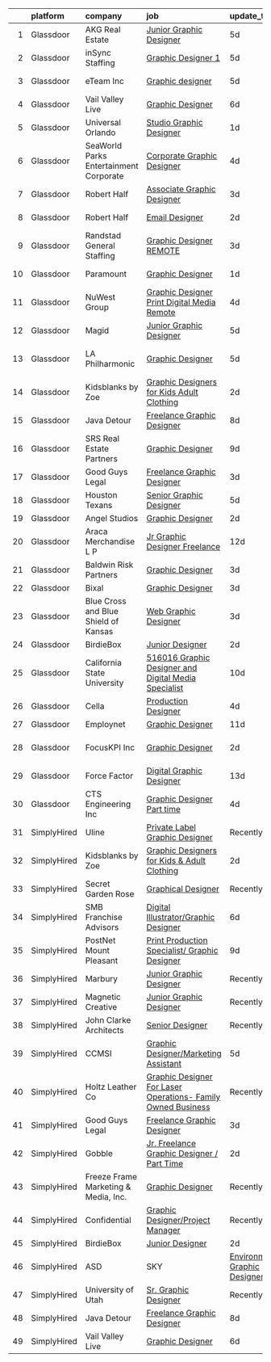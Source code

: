 

|    | platform    | company                                  | job                                                                                                                                                                                                                                                                                                                                                                                                                                                                                                                                                                                                                                                                                                                                                                                                                                                                                                                                                                                                                                                                                                                                                                                                                                                                                                                                                                                                                                                                       | update_time   | location             |
|---:|:------------|:-----------------------------------------|:--------------------------------------------------------------------------------------------------------------------------------------------------------------------------------------------------------------------------------------------------------------------------------------------------------------------------------------------------------------------------------------------------------------------------------------------------------------------------------------------------------------------------------------------------------------------------------------------------------------------------------------------------------------------------------------------------------------------------------------------------------------------------------------------------------------------------------------------------------------------------------------------------------------------------------------------------------------------------------------------------------------------------------------------------------------------------------------------------------------------------------------------------------------------------------------------------------------------------------------------------------------------------------------------------------------------------------------------------------------------------------------------------------------------------------------------------------------------------|:--------------|:---------------------|
|  1 | Glassdoor   | AKG Real Estate                          | [Junior Graphic Designer](https://www.glassdoor.com/partner/jobListing.htm?pos=107&ao=1110586&s=58&guid=00000181ec0c66b7be84ecb49351b547&src=GD_JOB_AD&t=SR&vt=w&ea=1&cs=1_714d3697&cb=1657522645059&jobListingId=1007985345638&cpc=8795CF9063CD573D&jrtk=3-0-1g7m0opn1ihl0801-1g7m0opnfkf0i800-0bd8220d04aa45e5--6NYlbfkN0Cp_WSJKd_Pz82imZmURPbhd3kYBsiZi4lpMLOH6vOlLCN-9PvZBA8RYGLaHFNNIHT1RTGKDHn84jeI_7favQgkIz3Obtc5Udoc2MKBcSCDP_RBgh2VwZFyfkiYo-s07fovGp_QnKxkV49C9kdlswmNKP7ebDa3SVAk778WucytpAzTkmXbzE4zVAvXhgHW2jMbfTgf1a5ry8_p-6umi8bajh6Ua1ZlbRNjghuy8Fp6x5NBX_Vc-RRoqV_qgj8mvjmwnd3G0WIGlDu7_BzrBXpvMvT_OeR2gbS9JX8OGoKluqncc92a0pYdxo81JQQ0Cl_vZlq44n2AG8Akb3JzOfJEP041Egeq3QXGeThpOlK9igUrAvgxhePC3WwbWIWSYSftffjHaM5ojJOrs60uJA34KvIpw7ujNRcu62dcZEf0gF7M06Z0y5_e0Tdi1Hwi7q5UHAhjfTpTvgCfeNfFMvVBiZH_RDFvDh8TgeID4cgnKWj7GitcTBo-dlED739Q7VA%3D)                                                                                                                                                                                                                                                                                                                                                                                                                                                                                                                                                                                                          | 5d            | Beverly Hills, CA    |
|  2 | Glassdoor   | inSync Staffing                          | [Graphic Designer 1](https://www.glassdoor.com/partner/jobListing.htm?pos=113&ao=1110586&s=58&guid=00000181ec0c66b7be84ecb49351b547&src=GD_JOB_AD&t=SR&vt=w&ea=1&cs=1_6a93fbe8&cb=1657522645060&jobListingId=1007985324535&cpc=F4EED0218A761C36&jrtk=3-0-1g7m0opn1ihl0801-1g7m0opnfkf0i800-6287dba7d498816b--6NYlbfkN0DkPptDrJXidHbiX_cAZqY1TBO6BcohTQUDFYyXRozAXCnWqtX7QyrzcYv9EndguHXmhKTEKG_3wf3-cC4ZpSi_wUUxYdcHO_nEnk0jfPreKEOHCQZx0k0wo8gna0ZIJxG8hI3sM6Fo8SmUwLTXfuk04YarWkYECFPGMNhjSILq_5grRNrTD2dq3tV7KM_iq80jJ6wsdqwnFV5fNIlXlx-55ICz3-w5WG3t-ZCoH_M1cUt66VvTaF0mb9oUsCI8ZU4yArVtpugeVDt3NLI2o3ZWIMvhFdR6T4s4jE7gE_a4hQlhEC7BRI2zoq3TgIziRYNHUakhlXuiiJbG23y3aUHXlDgOdLOETfCOaNDgxqhfr-g2WcR1FtSPaUkoMdRGM9jtbnFqSnzwJb9XPN61Y2sej62lapOanVrExkkEgFPWPd-wZRTt3UQ8V4lUiuCDXIojis8hxGY2ayzircUCln2X05UBEPVKBnjlMezwYjXNOCowAWSEdb4ADLuUK0wkw_lJQDRD7Xbj4w%3D%3D)                                                                                                                                                                                                                                                                                                                                                                                                                                                                                                                                                                                                 | 5d            | Somerville, NJ       |
|  3 | Glassdoor   | eTeam Inc                                | [Graphic designer](https://www.glassdoor.com/partner/jobListing.htm?pos=117&ao=1110586&s=58&guid=00000181ec0c66b7be84ecb49351b547&src=GD_JOB_AD&t=SR&vt=w&ea=1&cs=1_4396d781&cb=1657522645061&jobListingId=1007986351950&cpc=9908D8D4413DBB8A&jrtk=3-0-1g7m0opn1ihl0801-1g7m0opnfkf0i800-f825e0b7b61fe252--6NYlbfkN0Dtmpfj98iB4C0jJJOWen3Era3IQfJzNZ4PFwBIKpo80E20bU78zJ3qEgsYTK5DSPzLLkBVNyadh0rdH9EF4yLyau84lI-dsFyU0Rlj9TyWPzzbxg0XzhRA7rZ6QIexTYRXlMHvtOncT7tygNVqgTozYyKwrg4XeRQTpqT0o1qjjyj8pwWZt7ssGpT7OSNAYfZYNfHuJlaC5DXaajsBwxKLDXgIytyR8K8C71-7o4u4NZNGraw1tga9I1DmoFze37cwcGhVNj0LcuJ-OyQw_-hva29DLD_ZIVogeHuvA36by3ulAnb0Fea9c77qLfflA70bwBTunTH6OBM748eLQkJk5s-6RWjbVkqI1UTK-rMdDHX6aICEn1PEyeizkhMOwrjqcVCEqeXyWyvsFCa6zf5iHLjkvVKNJvQJ5Jq_8a65vwMA7xwoV68a7T3NcGfsZqdj9OBcR52OwOH-1MtAF62BUZTpi9D14M18uh0iW1a0lHbUdfHPS6ZR)                                                                                                                                                                                                                                                                                                                                                                                                                                                                                                                                                                                                                               | 5d            | San Mateo, CA        |
|  4 | Glassdoor   | Vail Valley Live                         | [Graphic Designer](https://www.glassdoor.com/partner/jobListing.htm?pos=122&ao=1136043&s=58&guid=00000181ec0c66b7be84ecb49351b547&src=GD_JOB_AD&t=SR&vt=w&ea=1&cs=1_bbe1657b&cb=1657522645061&jobListingId=1007982837774&jrtk=3-0-1g7m0opn1ihl0801-1g7m0opnfkf0i800-a68e0fb8a05972df-)                                                                                                                                                                                                                                                                                                                                                                                                                                                                                                                                                                                                                                                                                                                                                                                                                                                                                                                                                                                                                                                                                                                                                                                    | 6d            | Remote               |
|  5 | Glassdoor   | Universal Orlando                        | [Studio Graphic Designer](https://www.glassdoor.com/partner/jobListing.htm?pos=102&ao=1110586&s=58&guid=00000181ec0c66b7be84ecb49351b547&src=GD_JOB_AD&t=SR&vt=w&cs=1_9df55818&cb=1657522645058&jobListingId=1007994248704&cpc=B101C867B3EF2D75&jrtk=3-0-1g7m0opn1ihl0801-1g7m0opnfkf0i800-d9b1f3fc848eb774--6NYlbfkN0A8dBNt2Xi2s2VyZMdbOlonzlm4bxv48OGaZczYzhjJpiI6hl9onzamCWYK6p40cmrPf8KFpFvn169F_2osZ3DcvhF0c06k_J5nKJf9_mtiga3ModBMry0t06a5__qkQh5wXE00SN3RUxBOu0o2Ml_bTxODvHTTgKmsqM_q7xVbXXYeAfkCBAGeQuR2l2uRONLKDOIbkkkwk7pZtmAY9QdntRa0yhsUsqE8yjhyH5aR3DZ4rxoqAEf9pR6Ey7TmIJjdj-BjkFAgOv6eZI8O6ofjOE6Pf5pQ5U_fUu2EhC2P62N0m4ZjL6G9WXC8BsMlBfK7gO2K0zV4N9EnUwxPF9bP0574ZOjzzkoA9JoA4m-GJKEDRVt3XVa6xv2MSHDnNZ5Kk137YHiOYCls42eHvEVctuNX_Sm8yggXE2irYNOeutCjj5Pv9ItH3Yv3xwkOJ2raU5Hxx1McuSo6kAdElq2ShyhGvoQXJqXogl17ml1kKMlppwK6o7XoimocKoexyJI6IbUKkFpVdo2rovLcbtIaZYd2tyTUuu3mCz4Ot8pVw3qyl8myCZ6sR60ZELK7s4_-ygEWKS1a8USLVUCXcel06-oUpOHWTMrQtf9To8VlmlrTKgx7fFbf8kpCiDzcxuk_0UzUXS1kQPENEItft2b2esJIUWN_9e8VuHBymPdB0e0Z0-S-YWURj1Vj7Vs_ebCwHYsEPqEs7YhEZJhUZnDyz6LGbGRwDiOhZswkwowRxtxMOgGqZsMwn3dIUz3xHI347bzRMed0lkK2ib8hdX37cQfTvbTk3FJ0HF2msMrNbD0-eTxxXe8bQWGELtw5cUfCeAlSKfc2KXS1_oAyb6Fzw3AKOkOK9tzYbROtA5T5IhSHGRlcMye1DUOZMo4b6Flz6w5qHhgSMHiPp6yvwIEsn_1Fqj19Yb7t9sNhnnjXTPS2Y3hJORqarIvo1qIp1LhLXZJDKb-VTza4vQlXrOykgSiu6zPSCGaJ5v9PkiIQ-xmyP50ZESCE4UCXB3KcaXUQ2SstZJPgVm5iwzKjrh6aMIyapGBXQKkXRCCAQQhidzTVvkICrhdihKzWRF6U1bdy4Ah9hEMmUw%3D%3D) | 1d            | Orlando, FL          |
|  6 | Glassdoor   | SeaWorld Parks   Entertainment Corporate | [Corporate Graphic Designer](https://www.glassdoor.com/partner/jobListing.htm?pos=125&ao=1136043&s=58&guid=00000181ec0c66b7be84ecb49351b547&src=GD_JOB_AD&t=SR&vt=w&cs=1_2fc0ed6f&cb=1657522645061&jobListingId=1007988043620&jrtk=3-0-1g7m0opn1ihl0801-1g7m0opnfkf0i800-7b42d6f662f314cc-)                                                                                                                                                                                                                                                                                                                                                                                                                                                                                                                                                                                                                                                                                                                                                                                                                                                                                                                                                                                                                                                                                                                                                                               | 4d            | Orlando, FL          |
|  7 | Glassdoor   | Robert Half                              | [Associate Graphic Designer](https://www.glassdoor.com/partner/jobListing.htm?pos=114&ao=1110586&s=58&guid=00000181ec0c66b7be84ecb49351b547&src=GD_JOB_AD&t=SR&vt=w&ea=1&cs=1_6478b9df&cb=1657522645061&jobListingId=1007990449388&cpc=451933188B21919D&jrtk=3-0-1g7m0opn1ihl0801-1g7m0opnfkf0i800-9a775c3c42ccb604--6NYlbfkN0CpzDdaQkua3np5pkmj49lKioZwmwxQ-yx5plwbYmV_M5St0DD8rCm1b97fu_mRPTSozWTZnYPwMPSg3D0TE6gngb_lGAIRcbjU5HXzXOn4FBSWlYnc3uDlnfBFD9slGaNS0RrabzqdKy4y4bz2OidOH4qhHpG5fACzCAcyGYWWqrSkyRS2IU7uQQLMsuRcig8myjUY7m5jFCfh6wurHU-lMoO731WuJ645fhMoc2YE-R5zGxsDspbX3MXWX_jx4-wg4IchCf7lBkEwK2SjaZcAZOGJoJtNSR9W7hlp5fX0yPY3wjTovcaktdMjW6Seyo2Rk9ZyjEAqmGP8_l-qo-8No-vuaomg0aSdq4euayDvwtJMBiOhrwvDY4U2JukBmV-MP1Vmi_jEjRNK1Wq32Z5BUUaW-0YCIumberpoULWLx7bUsCAUCuY23Q2KzrkU_4fKcFQulMThJdrSzgXKkTelvkMj9OQOiFCyuqI-i7sRZxiZp4i4MtRRSTP_JKeuVKHCaSuemAJXMh0JA9FR6p2qiymiBrleoqqGHcbInZB2g2v2RY_HGp1TBRKu7Mxw8b8%3D)                                                                                                                                                                                                                                                                                                                                                                                                                                                                                                                                       | 3d            | Lakeville, MN        |
|  8 | Glassdoor   | Robert Half                              | [Email Designer](https://www.glassdoor.com/partner/jobListing.htm?pos=116&ao=1110586&s=58&guid=00000181ec0c66b7be84ecb49351b547&src=GD_JOB_AD&t=SR&vt=w&ea=1&cs=1_957f84a0&cb=1657522645061&jobListingId=1007993442451&cpc=B101C867B3EF2D75&jrtk=3-0-1g7m0opn1ihl0801-1g7m0opnfkf0i800-a51903c763f2ffd8--6NYlbfkN0CpzDdaQkua3np5pkmj49lKioZwmwxQ-yx5plwbYmV_M2CLBDBrPEXolPoreWcdI1F-S-qWuEiYEdFQxmNfdvDpCbM31tjpPmcPFyFVMHZnYoCgHCcziizNLCb5rY66ab2fdml_fjSbROR8ak6fff7yGkkhCDNlGbTnrpDPLinb2wMKxqm48FEVGe78ILpGgc3H5O3Zcj_g69LEsdn3xXdRIyRu-01Oj7SorzS7oxDdt-Dp73DN2op1Rib2kjWSaaK6MsPBNWw0O7_gPxgY9PHR-9c3dzGy6BbiysjaMiOra2mseNXAaMcm2IdCHV-t8fYrZahG4atTFNHD-d5sxRTxYssaZQyb3-GbVrIAetRAprnhNo_w9zltZxfoaPuGqKIpb_ksTAryBNpxi05-pG5iJQ5HJM7ia4-UszmnXh_DO1KFYFh1sXIF1ymf5Vp4tXUf9xzUjcwn3eF5Ur1HqrUPlOwSlopjhzYnbEtS4pPHvU2v6QK-AYCtEB6q-FdFNF2_Ti94nE_EmlczThEL_cuOFh6fehtBXX2h_-_rBtwLzIdPX8TdK_9aL9BF005uwYY%3D)                                                                                                                                                                                                                                                                                                                                                                                                                                                                                                                                                   | 2d            | Northbrook, IL       |
|  9 | Glassdoor   | Randstad General Staffing                | [Graphic Designer   REMOTE](https://www.glassdoor.com/partner/jobListing.htm?pos=112&ao=1110586&s=58&guid=00000181ec0c66b7be84ecb49351b547&src=GD_JOB_AD&t=SR&vt=w&ea=1&cs=1_90554133&cb=1657522645060&jobListingId=1007990726948&cpc=2CAED5C921A5F994&jrtk=3-0-1g7m0opn1ihl0801-1g7m0opnfkf0i800-4705afaf81c910a4--6NYlbfkN0BP0SNj5t90jkfF5SbRhYc-YYyKnIlIACqwosTKYtJiUOPFcGVraBBNH3PqNVaKMlOuVmRJWKrrq4EM2jRhWlKfZxM8eXEywoHlN3U-M2UVWO94To79VdvpioeFj0KoewcVhePBU7vspZEM1G4UbOHc7zykI3Y0lskQjYjoXHr1-1fzniQvjeCbaTnFzzO3sOeVOB0jaEqusn43bwZwQbSYeXJDrDx-mt1yTKzDJitFgrGfPYBJ0jdzSucsLeLSPp4QTxyYW69IpKoGo0_m_rUA2WdlJWC35sqzogklg4caaL2bSmLzqT56Hzn0dRJX3QAop_RIoTMH1g3CktljK7mIkJn4avWk-cmhZfjmgL00K3bIeb6PcPN_cAj6rWGZT-xJwQDJldua7EkES3xi-iAERGiEreyPK1yqv0lZogYd58zsaQD7gptpNT0_1aHyR2RrVVpQO8E-kTV9l6oNUPpBLmExt2SVJPkueEwo-ONxFItLRMgTB3h9cayUh7r5nWy8qe2Vm_x3TmfK7b0P73t22jlG7Mjf2hTX7cmiiO4X59rq9N-37Q3blX6FwV452Z0NJy8w-8idQYt2ymgWgjB-SeufzWeooM2NcOa0d7HWouLjhZexOknjGidRuLR6HmPElUG2eHZ80B9uEZlcqXex)                                                                                                                                                                                                                                                                                                                                                                                                                                                      | 3d            | Remote               |
| 10 | Glassdoor   | Paramount                                | [Graphic Designer](https://www.glassdoor.com/partner/jobListing.htm?pos=124&ao=1136043&s=58&guid=00000181ec0c66b7be84ecb49351b547&src=GD_JOB_AD&t=SR&vt=w&cs=1_04e4cbc9&cb=1657522645061&jobListingId=1007994729738&jrtk=3-0-1g7m0opn1ihl0801-1g7m0opnfkf0i800-15ee6a645793f452-)                                                                                                                                                                                                                                                                                                                                                                                                                                                                                                                                                                                                                                                                                                                                                                                                                                                                                                                                                                                                                                                                                                                                                                                         | 1d            | New York, NY         |
| 11 | Glassdoor   | NuWest Group                             | [Graphic Designer  Print   Digital Media  Remote  ](https://www.glassdoor.com/partner/jobListing.htm?pos=115&ao=1110586&s=58&guid=00000181ec0c66b7be84ecb49351b547&src=GD_JOB_AD&t=SR&vt=w&ea=1&cs=1_027441d0&cb=1657522645060&jobListingId=1007988341618&cpc=1CBFC3E34E2A31FF&jrtk=3-0-1g7m0opn1ihl0801-1g7m0opnfkf0i800-b5671cee6b74a1b7--6NYlbfkN0DWCPMblvXmg65e051I_4RS2vwM3HfOIbdzHgj0Ry8eUTX2grtM8WtZedPS-r9tmH844Ak2jQAYXTWcYgTqVvp2WQmGK01gyq2EfbkBOV9O0PbhnIEdyKq3J8R6dyWLmh6vIsSrCmmjl1OQVJcCZ9ATk276R7meshG8sSq8iRBoOypBHYhX-uFBD9YiZWfq25IN5MmUOq2uBsr4YKyXkyNhLmRhhh01fflEI8TbBE5oejDSSNmeBpSKV_tlBYT5KbRWebteXG7be3SmvyzzhsN0kbSMhplBh6aMIGVFhCTU4Crh5qh_JOqBlKb66KDvn9V-ZhkfD7o2ZkrC7_1afhnEl4A11O_MtvellG7c9NHL3Oa1fYE5NxmhRT9ktrvNeFDiZUuGtTl3xKU2ATkJcHB2Al8lwGzgRfbPTz2ux5KpL9pcLTwNreIpV91_sIf3m8t1qdReYXmQRQPHd_i5mPs-pVC3cCa3sQu1UhXRAzBtNP5Xnf1F1VJrj1infxV8-KD7I9DT-ZdcS9J3N3QdI6Gk42CfMJENKRYe5MyO3m_SqQ%3D%3D)                                                                                                                                                                                                                                                                                                                                                                                                                                                                                                                                  | 4d            | Remote               |
| 12 | Glassdoor   | Magid                                    | [Junior Graphic Designer](https://www.glassdoor.com/partner/jobListing.htm?pos=110&ao=1110586&s=58&guid=00000181ec0c66b7be84ecb49351b547&src=GD_JOB_AD&t=SR&vt=w&ea=1&cs=1_0fe2e784&cb=1657522645060&jobListingId=1007985513095&cpc=8795CF9063CD573D&jrtk=3-0-1g7m0opn1ihl0801-1g7m0opnfkf0i800-97dedd6d5622ff2d--6NYlbfkN0Dfc8qxQaUOUj0XhQ-_QmlkkiqFOsq2bPQMpcm98o2tvp2WlvU4Hr5nkRIVnBeqTT3ka-1PtyEZLeClE_15Y6Etw4m4doX_xpuW92EreUaAf6jtfmQumLcd8zMQW4NOeXJQOIPccx-Oe28-8AmCH7HmyvwwXvCZ9Ik7r3H-dobJkbhNjxdqzh1-wrPx9etP2fnlmR27LFJR13erh5vjfj2sKPSOU8CaUaIr4nBMP333yfPlhzP2uIVc5s5IiJZJYIfRtUGh7CeC_PPqP-pdwAIe-qbZQzfq1_Rs8YgUqMJFw9qv3NbKGKa0u7axJbMvNHSLkTuKX2xQN3dILWv2eMOST_5NeNM59AzreUN2cNxMYuwYa0Z7ZTZjEOUI7C6Q2wdN94BPVHKmzAnROEAF85p5qFUaLLDhqSEhM9Lil7OwKh0bpj6_6S-tRmk2RfJXM2Q2OilDRCykhjDF4nxTA1vskIN7szeTxranPIcbsoP77ZqbiPfYA1oLp6trAFK-jIg%3D)                                                                                                                                                                                                                                                                                                                                                                                                                                                                                                                                                                                                          | 5d            | Remote               |
| 13 | Glassdoor   | LA Philharmonic                          | [Graphic Designer](https://www.glassdoor.com/partner/jobListing.htm?pos=130&ao=1136043&s=58&guid=00000181ec0c66b7be84ecb49351b547&src=GD_JOB_AD&t=SR&vt=w&cs=1_81e5ad42&cb=1657522645062&jobListingId=1007985604587&jrtk=3-0-1g7m0opn1ihl0801-1g7m0opnfkf0i800-59b4abc14dc554e1-)                                                                                                                                                                                                                                                                                                                                                                                                                                                                                                                                                                                                                                                                                                                                                                                                                                                                                                                                                                                                                                                                                                                                                                                         | 5d            | Los Angeles, CA      |
| 14 | Glassdoor   | Kidsblanks by Zoe                        | [Graphic Designers for Kids   Adult Clothing](https://www.glassdoor.com/partner/jobListing.htm?pos=109&ao=1110586&s=58&guid=00000181ec0c66b7be84ecb49351b547&src=GD_JOB_AD&t=SR&vt=w&ea=1&cs=1_beb9b67c&cb=1657522645060&jobListingId=1007993502865&cpc=47CFDC01B3F81FAC&jrtk=3-0-1g7m0opn1ihl0801-1g7m0opnfkf0i800-b4c3da644d62c417--6NYlbfkN0A4Ph_aI1zwixbP6E0AARx2SZY51AQPi15m2DpjMNaiC_VAubs0PWn5P5PECUkure5B376KHYPnL6LuMK5eTpf5r19DBgBmR6vNn7Wt70xRWT34O6FTuRFb9bsxE57G5BbL-4oCoOI3kb3Zr9-TICvnVzv7AqnBMK7uDSy1Uxds9OCa5zcLebobasEHvLEncd3_-vFBlSoHG8Pm2G6BqjZe6NRajXESx99swJMDnVS93OzqNcuVMM2_EBQag64lU7siNVlDVdkXvxGs24vPsLk2AaWigdwALbdolWEGust309SVowdlK9qx-_CvW7NIrRrWRPNuoL0rv7d9C-W6WN5wcz3rxoihXSHcMQDqFNkX4dm_uAFLjBLSi9meAgDK_Ck2oLOOIBM5CcTjtZrm8ZjNr8F52jKurzuoZovjoHcpxA5mlXSPq0jtSFRFxqkDu-y4K3FQ5nAnkUxBd0cLGuhWz7-ndPahy-XTDscmBAxJB20V9dEwi86uYEBdRp_LA1POalHHY8-N7tvw5NN9oBxY)                                                                                                                                                                                                                                                                                                                                                                                                                                                                                                                                                                    | 2d            | Remote               |
| 15 | Glassdoor   | Java Detour                              | [Freelance Graphic Designer](https://www.glassdoor.com/partner/jobListing.htm?pos=128&ao=1136043&s=58&guid=00000181ec0c66b7be84ecb49351b547&src=GD_JOB_AD&t=SR&vt=w&ea=1&cs=1_496e5b5e&cb=1657522645062&jobListingId=1007979088453&jrtk=3-0-1g7m0opn1ihl0801-1g7m0opnfkf0i800-dfbfdab49e03993d-)                                                                                                                                                                                                                                                                                                                                                                                                                                                                                                                                                                                                                                                                                                                                                                                                                                                                                                                                                                                                                                                                                                                                                                          | 8d            | Remote               |
| 16 | Glassdoor   | SRS Real Estate Partners                 | [Graphic Designer](https://www.glassdoor.com/partner/jobListing.htm?pos=103&ao=1110586&s=58&guid=00000181ec0c66b7be84ecb49351b547&src=GD_JOB_AD&t=SR&vt=w&cs=1_49402bca&cb=1657522645058&jobListingId=1007977616614&cpc=4B86475FAF393599&jrtk=3-0-1g7m0opn1ihl0801-1g7m0opnfkf0i800-c1dc350f3ee8387a--6NYlbfkN0BHMV8lgCpHIndQeE1Vwli-yfbQgOgfRkypwmneGDEi-39pInpJQ1S6zbMaquZVZg_UViHIGMjBoMShSyfTKNiJ2bb-drr2Hfzl7FkYmvSakC9Pw8zoB5VogRqG3JUFu1NJ2-kggYnsmGMYTRjbGGMUkK8X7nxFWHBIJcRK0w-iMUSoukeUWtbVJ787ZdOv2nn_3X-Ue6UGEQaCjXbbqXfAkalpKajeC7jSO-BTY3yt3k2Nf4S1XGzCdpvx4x2kfEqcobfnw2alKhOzw6D7KzWl5_SIh6lXebmEQhWLm-w91Y5t8awFHMLrQ2Lt7iejHT68LMY87hv9Q2fln2m0yWbBXgNt73gCsWTqOA04_ZyJiOKZvfhTytmkqwkLThlem5lu0H1sjy-0YvxZQcpqALczAzSi6GaZa3wqm5MS96YNqrRYjxT1sfGKeds5uR5oQxzT5My2RDN5waJTGrxM8LoGEQZ9L-o2H8o0C0s2YNvXkRDQCiUNSrLA34K9ID5odxFUzt7p9ZT5PKWZQAeKBrtsMP0upY---xuyZKG6WxMmswPn_akWuaBbqzMxbCqAgWA%3D)                                                                                                                                                                                                                                                                                                                                                                                                                                                                                                                                                      | 9d            | Atlanta, GA          |
| 17 | Glassdoor   | Good Guys Legal                          | [Freelance Graphic Designer](https://www.glassdoor.com/partner/jobListing.htm?pos=119&ao=1136043&s=58&guid=00000181ec0c66b7be84ecb49351b547&src=GD_JOB_AD&t=SR&vt=w&ea=1&cs=1_5d26be5c&cb=1657522645061&jobListingId=1007990589634&jrtk=3-0-1g7m0opn1ihl0801-1g7m0opnfkf0i800-8d7250e8167ebbb4-)                                                                                                                                                                                                                                                                                                                                                                                                                                                                                                                                                                                                                                                                                                                                                                                                                                                                                                                                                                                                                                                                                                                                                                          | 3d            | Remote               |
| 18 | Glassdoor   | Houston Texans                           | [Senior Graphic Designer](https://www.glassdoor.com/partner/jobListing.htm?pos=126&ao=1136043&s=58&guid=00000181ec0c66b7be84ecb49351b547&src=GD_JOB_AD&t=SR&vt=w&ea=1&cs=1_04ef982f&cb=1657522645062&jobListingId=1007985385802&jrtk=3-0-1g7m0opn1ihl0801-1g7m0opnfkf0i800-7157d8e766942b94-)                                                                                                                                                                                                                                                                                                                                                                                                                                                                                                                                                                                                                                                                                                                                                                                                                                                                                                                                                                                                                                                                                                                                                                             | 5d            | Houston, TX          |
| 19 | Glassdoor   | Angel Studios                            | [Graphic Designer](https://www.glassdoor.com/partner/jobListing.htm?pos=129&ao=1136043&s=58&guid=00000181ec0c66b7be84ecb49351b547&src=GD_JOB_AD&t=SR&vt=w&cs=1_3afba7d1&cb=1657522645062&jobListingId=1007992994329&jrtk=3-0-1g7m0opn1ihl0801-1g7m0opnfkf0i800-85964eb086f60185-)                                                                                                                                                                                                                                                                                                                                                                                                                                                                                                                                                                                                                                                                                                                                                                                                                                                                                                                                                                                                                                                                                                                                                                                         | 2d            | Provo, UT            |
| 20 | Glassdoor   | Araca Merchandise L P                    | [Jr  Graphic Designer   Freelance](https://www.glassdoor.com/partner/jobListing.htm?pos=105&ao=1110586&s=58&guid=00000181ec0c66b7be84ecb49351b547&src=GD_JOB_AD&t=SR&vt=w&ea=1&cs=1_603d787a&cb=1657522645059&jobListingId=1007969224262&cpc=8795CF9063CD573D&jrtk=3-0-1g7m0opn1ihl0801-1g7m0opnfkf0i800-4f202b68e8795897--6NYlbfkN0C5jinrRu9OFhzXOfMFG0wpnKYKfiIowwwIeRu8MnNJgc43Lf5OFtMVXfVG-wWgMYDgDAzBkjvsXjKsXQ7SrSkLqya4QFyStzmb1_W01uclnUgAK8sxOWNnjIF6s-qGzhS7Kc8xXrWAM7esJsagZJAwRebVVFNtMgVKaja0ngpl7nMb2LUak-EuKTRrK7uXXnUHE9JEIa3wxpxyWoHXKSZQ9UQZPBEJSMLy2OfVkuSE7eAT2mzD29aKujk33YTrAd6jf5MFV16HrzxtYuBMXOXzGuGqDyB68EqtZYfJM-IEG40x-GsqJ0ELdpjVMVPljYZ5Ok6cx5fqADae97AhytBt6RDrv2-_ls4wnXBDAixJfJvET6dMZPjF-UsVdbkB6Q-xzpJIa2s3sbwPt6C7xpWFizKtNNGLQevm8vSUETI8w0p74Takg9YDLd4iedzGsNz0HHsx2cPZ2aF57wE9Ufzwd3JpWMMLH3iYmemxu2EabdSFrwYH2X32rDMxVMS-Bio%3D)                                                                                                                                                                                                                                                                                                                                                                                                                                                                                                                                                                                                 | 12d           | Remote               |
| 21 | Glassdoor   | Baldwin Risk Partners                    | [Graphic Designer](https://www.glassdoor.com/partner/jobListing.htm?pos=123&ao=1136043&s=58&guid=00000181ec0c66b7be84ecb49351b547&src=GD_JOB_AD&t=SR&vt=w&cs=1_274ddc56&cb=1657522645061&jobListingId=1007990252376&jrtk=3-0-1g7m0opn1ihl0801-1g7m0opnfkf0i800-61b621b868318725-)                                                                                                                                                                                                                                                                                                                                                                                                                                                                                                                                                                                                                                                                                                                                                                                                                                                                                                                                                                                                                                                                                                                                                                                         | 3d            | Remote               |
| 22 | Glassdoor   | Bixal                                    | [Graphic Designer](https://www.glassdoor.com/partner/jobListing.htm?pos=120&ao=1136043&s=58&guid=00000181ec0c66b7be84ecb49351b547&src=GD_JOB_AD&t=SR&vt=w&cs=1_5bc37c98&cb=1657522645061&jobListingId=1007990727294&jrtk=3-0-1g7m0opn1ihl0801-1g7m0opnfkf0i800-1b5e0baccb0f173d-)                                                                                                                                                                                                                                                                                                                                                                                                                                                                                                                                                                                                                                                                                                                                                                                                                                                                                                                                                                                                                                                                                                                                                                                         | 3d            | Remote               |
| 23 | Glassdoor   | Blue Cross and Blue Shield of Kansas     | [Web   Graphic Designer](https://www.glassdoor.com/partner/jobListing.htm?pos=101&ao=1110586&s=58&guid=00000181ec0c66b7be84ecb49351b547&src=GD_JOB_AD&t=SR&vt=w&cs=1_973b9eb8&cb=1657522645058&jobListingId=1007990691312&cpc=AA7790897323AD50&jrtk=3-0-1g7m0opn1ihl0801-1g7m0opnfkf0i800-a646a3c5cc0d5ebb--6NYlbfkN0C0fM3cAMPIJxx2YJu0-54AUzYyvdboEQAVt4G_xOBTWEOaDebnHlkXFTc2Kq0ZccTKs_m4kr2IGIqRKB-1jaqsIt8-Q80KNCB6stC69y0_zLiFe1CnqDWQFScQ-vNNv8K_7ON31hz0iQWH5w9u6c6B-QGCtvlm6wmT8QXnqjnMIDsArbf1CJojMFgi7x4T-RlTTIiuo0wS68a7BW5I__qF6_3jpmG7lv4RwZXNytYariV88ASd1tBC4NERinOft8wbuwQfNOPPs-6JqCpVVwdmcG_reNrAgIZhL9dCG-TzXQdh7BzfALLYKUIupCYvzxZ1xVCE9aNYgOyWhb4XCEghKuyoyaSr5sgQVba8f2XG5ZW8A1f55__6tJRiCApsz3DKJ0gLyNnXp2xv1n_gDKXUoJNlf62cZ7GF3ufWFD3nN-fp0IHXYGJi3fdwCCFd5vCsUEIXedM8IlkVYJ1qKbZhjvAiDWLommUicqgSe7A8aTEOyswNDRpHzEWnw6l2WXSHREi8hp-ipzS6XQLQVmPYOWjhBpNI5TB0x8rsC9jIky1RaDLRIiTPKl0B9lELHaB9SsWXqv6S07DfcxpWgyXi)                                                                                                                                                                                                                                                                                                                                                                                                                                                                                                                              | 3d            | Topeka, KS           |
| 24 | Glassdoor   | BirdieBox                                | [Junior Designer](https://www.glassdoor.com/partner/jobListing.htm?pos=104&ao=1110586&s=58&guid=00000181ec0c66b7be84ecb49351b547&src=GD_JOB_AD&t=SR&vt=w&ea=1&cs=1_46dcf6b0&cb=1657522645059&jobListingId=1007993146296&cpc=654405A9B1E0A9F5&jrtk=3-0-1g7m0opn1ihl0801-1g7m0opnfkf0i800-f90bddc2c005dcf8--6NYlbfkN0C-0bblxfc8WgyBPlre0heWI_waL_2zoU6LEEJmjb8vMe4ld1XBEjNmzlQuPH1NDtsfu-5sq-2qGIhyjdXf2hFrQCMWeFji989xXdA169tWY6VgmcYpFLnj1EGQT19rXu4wbrIWflIl8L42d13WAAWgPDGOG7rH0bje3-p5dzfBNrq8pjKeWbnAtIF5dQI2S3qS66f9FxoTpedSp0v9SuVmhFwOoFips1wkwHakNeG7NEGNIH8q5RdfzN0tJlClPRV5_zdsG4Y36bXh00tQg4A5hCAOuoX5dp1ZMzWTE4iqvPSc2lsOPZDsmUOSjmg8HObM85J4mVvX5GDY0WXhWtZhHAQKQklIzFcM6ma1phsnQoMbPPi-VThq1RBISsygCz2pRZitXwz4M4KnRrbLnbRxhgo_BEen1tqcqpCeyQBcN6nkaSHMS4JaPXeClMm1ZjqKR-7Hi-PwGucY6ukwTihpfiM7TLp-3wQJqaw__GMbWw3MlAmbRTz0VxQf_EWI2eU%3D)                                                                                                                                                                                                                                                                                                                                                                                                                                                                                                                                                                                                                  | 2d            | Remote               |
| 25 | Glassdoor   | California State University              | [516016   Graphic Designer and Digital Media Specialist](https://www.glassdoor.com/partner/jobListing.htm?pos=121&ao=1136043&s=58&guid=00000181ec0c66b7be84ecb49351b547&src=GD_JOB_AD&t=SR&vt=w&cs=1_e9863c37&cb=1657522645061&jobListingId=1007974126353&jrtk=3-0-1g7m0opn1ihl0801-1g7m0opnfkf0i800-292574927b3f9455-)                                                                                                                                                                                                                                                                                                                                                                                                                                                                                                                                                                                                                                                                                                                                                                                                                                                                                                                                                                                                                                                                                                                                                   | 10d           | Fullerton, CA        |
| 26 | Glassdoor   | Cella                                    | [Production Designer](https://www.glassdoor.com/partner/jobListing.htm?pos=108&ao=1110586&s=58&guid=00000181ec0c66b7be84ecb49351b547&src=GD_JOB_AD&t=SR&vt=w&cs=1_84de771e&cb=1657522645059&jobListingId=1007988004455&cpc=FB7E4A1762AE5BEC&jrtk=3-0-1g7m0opn1ihl0801-1g7m0opnfkf0i800-661a33f648736994--6NYlbfkN0ABL5jwqrJX8j4-zsE1pdctockIOMh3bUiDojLxDHSgfnyfdrl215GIT9Vdrv6w9Un7pt__NKFrEMXdFNI_-gXMZ64BdvBYCKAUevBPGXI9NHic9JvK49a230Zb2X6vcVYsrNyAKFJIlLC1TSb_-oWrcLHXJ76qSu6kicEr981IggWbCYTOMHxQOZpkvkveXP_bPWNe5JTPbJHr3Larj-WW020gmYw9XbCTRlE3VNtI-ZAyRpdMOUebJ3aIbsRmJRgdkzmkVMn1YeMwSvgGwi4XUukUuR44DHx6g7mmghp5_mxPFtHlM0hPlmxBl95L4L7oFjM9NvEhd1grljTuyx33t9I137RDPLstxkczYtEyYod68np5QLgnsP1z6Lj88xre5Jig0tXNj2zNR6IC_IKrXymsfqFlSGAMNyKlCKbpGyx-WMRiUlKBGiKgvrPlUHm4jj3wleSFD8fVQ0ynvNVodN4MS5yFdenSwPMUvdNOFfqJAwS39q6GxbjM1IC5M-2t-ej-rimnbbQqi87ITRrHiJs-3y4gZpHy4L6kQg3P9bNoU17BYx2eRa-F30C5wcsX0A3D9ma_jrPer4MS7WXrvDqxefwyw4fojP4ltM8q0qi517nyMsIZCArELNaG2M0PQnSEDYo92_rtoq-jSZvLr4K4X_YYcsZqPsZNXInK0TrJ6HxYP_Vh6mXYnFgRcgjoYLOB-y8lNxfniGLf3NJN-ZzPqPNdUR0L4NAorfXZoiE27YVi0X7aas9xMYhLVmg%3D)                                                                                                                                                                                                                                                                                                                                                   | 4d            | Dallas, TX           |
| 27 | Glassdoor   | Employnet                                | [Graphic Designer](https://www.glassdoor.com/partner/jobListing.htm?pos=118&ao=1110586&s=58&guid=00000181ec0c66b7be84ecb49351b547&src=GD_JOB_AD&t=SR&vt=w&ea=1&cs=1_85f57598&cb=1657522645061&jobListingId=1007970599726&cpc=9908D8D4413DBB8A&jrtk=3-0-1g7m0opn1ihl0801-1g7m0opnfkf0i800-6ac742495bb78392--6NYlbfkN0DpnvuQGCMW3O_VbZKfVpQBuHtzsc_3C8De8Fg4RorpGTkaQoeYsws4kErF96a8Uq2LpwjMm5-M4fOXcj1p-YRkITSvWBREEtz65F-Nw5GizBLFj7BclTc5v-B5_QYnJuT8DbZjXGpBGQnwx0vl_FHGA2qLDWQNE7OqJWqUbxtDKhvMMBS_h1zJh4Wr4e3O1rVMUMqr7QOCNREkMq8bpMbplZBEitEzbw6QfK9sZkVDr06k03J0BEhizPZoYqpCbsYkG1YxKz9GfhiTmiKOcsACQas8-rS5l-qfzwnAKHm8R1c6vHKb5fsIwhDXdBiZhkxkhZB-pJzKmlZj0kzej8T8tFVnQ3GRH--rN9IbXhhKt2K4T0rExe2qZdJRYeGv7_Hiprc_oWICGNdMb5bnXQdCoeN03mYHjCuYYeTZAhn4UWE-h1tp0Se7sTgPMd_3ShZhOCnlBXyrcdPgMEsqqzcmaBrj3j4fXxK8d4TAR0cnDsL2ZZ4IqRfF)                                                                                                                                                                                                                                                                                                                                                                                                                                                                                                                                                                                                                               | 11d           | Irving, TX           |
| 28 | Glassdoor   | FocusKPI Inc                             | [Graphic Designer](https://www.glassdoor.com/partner/jobListing.htm?pos=127&ao=1136043&s=58&guid=00000181ec0c66b7be84ecb49351b547&src=GD_JOB_AD&t=SR&vt=w&ea=1&cs=1_31a4429b&cb=1657522645062&jobListingId=1007993979536&jrtk=3-0-1g7m0opn1ihl0801-1g7m0opnfkf0i800-95d92ea4851c5a61-)                                                                                                                                                                                                                                                                                                                                                                                                                                                                                                                                                                                                                                                                                                                                                                                                                                                                                                                                                                                                                                                                                                                                                                                    | 2d            | San Francisco, CA    |
| 29 | Glassdoor   | Force Factor                             | [Digital Graphic Designer](https://www.glassdoor.com/partner/jobListing.htm?pos=111&ao=1110586&s=58&guid=00000181ec0c66b7be84ecb49351b547&src=GD_JOB_AD&t=SR&vt=w&cs=1_c6108cb8&cb=1657522645060&jobListingId=1007966216784&cpc=A8EA696C92E7776B&jrtk=3-0-1g7m0opn1ihl0801-1g7m0opnfkf0i800-251af197d29a7dfd--6NYlbfkN0CCbOqLFAkE17MDkfB5QkeK_R8bo7qf9dndHNr_grrY-Cu9kPGiILkymHpf-SGg7OBJ_ZpGWFBNTV59qg4-5bUoVTdmxUr9zAD4LJGDRvPuPX4e9rF7c31CsIb2gH8D2Cjfmtf3BOScFSb7FovWoIb7qgpdA7rLk1uRDAapVKjBYoat6e8Sy-M9uwPyU0GXagntaSu6xaTGusKNQzREFDDJSzmh96NIU3BMfZsYAVxmy_C3foChsRMlNjMzP8iN82y6MHhPeVOMDotwhMg9altrUokaFYyU1H8R7gI-nO2A_d37-S0V6W7vhLUgeru7vsa8P0EgeAmT36UmhJ3bvUdSWm5Zj27ZI3vhbcrx9T23aplKdPNRhYlfubx1-kkkjeLkFsyFqzOhayPg3Luc8Oi2PpjqlI9AoSMxOIy7vbTElKCgXskQM894Q42CUpKBOLM%3D)                                                                                                                                                                                                                                                                                                                                                                                                                                                                                                                                                                                                                                                                              | 13d           | West Chester, PA     |
| 30 | Glassdoor   | CTS Engineering  Inc                     | [Graphic Designer  Part time ](https://www.glassdoor.com/partner/jobListing.htm?pos=106&ao=1110586&s=58&guid=00000181ec0c66b7be84ecb49351b547&src=GD_JOB_AD&t=SR&vt=w&ea=1&cs=1_e0a0d29c&cb=1657522645059&jobListingId=1007987926812&cpc=9DC6E4D8324653EE&jrtk=3-0-1g7m0opn1ihl0801-1g7m0opnfkf0i800-850707ce4469585b--6NYlbfkN0C5bPi43c893ms1Fsgj2qyLVbyDIkrXDUGMMx0PgLaQlQsNmnZBXPVCKWl67g0A7IDKTYQ58OCOSsyFC04MYEACdnLxTfrWwi97-MotrvuxJCjJBarYUrHyH4hdRqA-fmiE3PxRsuVbZ5sxJBrPwYdnGdOJVqYiRfzSk73ldbMngbD17kvp_xapQsN2k1UuIEer9rCgr19_V9HiAxw4WYndiFc0bCrX4ESSlfYEu-VuEs2nTkpUt62HATtQf0rcuC7Q8W53KACplPC8uIffZObROjGPPdzxoPMKKB4SjSC8WQqkIQ_MqFcQRD0co3NB3U4hBA9_yCdHeHVVUNiK0NkzTKuzTP4oRLTA15pQMOnhl0pQyS9u5lDNTS8NDEQhbXTRMOdqroVxNVEB9f86J2TP7OXgUkyXucJRG_TUKUTempYrSROka6s8u7sb-1d_xCJcXznxUBKAMeemhlKYnILuv4SosKklRmTerwdqwGMWSdnKtH-TwUBsnTnAI5lw1RUulGV1l77ULw%3D%3D)                                                                                                                                                                                                                                                                                                                                                                                                                                                                                                                                                                                       | 4d            | Fort Lauderdale, FL  |
| 31 | SimplyHired | Uline                                    | [Private Label Graphic Designer](https://www.simplyhired.com/job/gaU7wG-0MokVf1_JRYGiyTzy8gVqJplpjUfErgk8B2FmWrZf0ZLp5Q?q=graphic+designer)                                                                                                                                                                                                                                                                                                                                                                                                                                                                                                                                                                                                                                                                                                                                                                                                                                                                                                                                                                                                                                                                                                                                                                                                                                                                                                                               | Recently      | Pleasant Prairie, WI |
| 32 | SimplyHired | Kidsblanks by Zoe                        | [Graphic Designers for Kids & Adult Clothing](https://www.simplyhired.com/job/c_7CXkDDmod0jTfT7IsW8kByKGS8ULht_--BhLUI25Ih9q-mt74AQw?q=graphic+designer)                                                                                                                                                                                                                                                                                                                                                                                                                                                                                                                                                                                                                                                                                                                                                                                                                                                                                                                                                                                                                                                                                                                                                                                                                                                                                                                  | 2d            | Remote               |
| 33 | SimplyHired | Secret Garden Rose                       | [Graphical Designer](https://www.simplyhired.com/job/MBp4tNEkQcaorDspj64t2e3OSWax_qw_Ft7Wm6MF11TZ9H1pWtFm0A?q=graphic+designer)                                                                                                                                                                                                                                                                                                                                                                                                                                                                                                                                                                                                                                                                                                                                                                                                                                                                                                                                                                                                                                                                                                                                                                                                                                                                                                                                           | Recently      | Remote               |
| 34 | SimplyHired | SMB Franchise Advisors                   | [Digital Illustrator/Graphic Designer](https://www.simplyhired.com/job/8losub6_ILil13F0GnS6wgsyADSZ3qbqZG9ugB3tD5jYP4yUi78zsA?q=graphic+designer)                                                                                                                                                                                                                                                                                                                                                                                                                                                                                                                                                                                                                                                                                                                                                                                                                                                                                                                                                                                                                                                                                                                                                                                                                                                                                                                         | 6d            | Remote               |
| 35 | SimplyHired | PostNet Mount Pleasant                   | [Print Production Specialist/ Graphic Designer](https://www.simplyhired.com/job/yPaBMRDrX314a3OEwtLInBT6JymZc47Pl5nXCwkw82wzCLkGeXT6CQ?q=graphic+designer)                                                                                                                                                                                                                                                                                                                                                                                                                                                                                                                                                                                                                                                                                                                                                                                                                                                                                                                                                                                                                                                                                                                                                                                                                                                                                                                | 9d            | Mount Pleasant, SC   |
| 36 | SimplyHired | Marbury                                  | [Junior Graphic Designer](https://www.simplyhired.com/job/MH8gQthZdwZl4mhAOI5f9bItaWa8oPpv_aqPrn1pKm0Dzb0oAGGYEA?q=graphic+designer)                                                                                                                                                                                                                                                                                                                                                                                                                                                                                                                                                                                                                                                                                                                                                                                                                                                                                                                                                                                                                                                                                                                                                                                                                                                                                                                                      | Recently      | Remote               |
| 37 | SimplyHired | Magnetic Creative                        | [Junior Graphic Designer](https://www.simplyhired.com/job/GHX6fEz_0C5eTw00prYSmsaJwHMLvp3iBeYTvH0veK-SQDmOKXE0eQ?q=graphic+designer)                                                                                                                                                                                                                                                                                                                                                                                                                                                                                                                                                                                                                                                                                                                                                                                                                                                                                                                                                                                                                                                                                                                                                                                                                                                                                                                                      | Recently      | Remote               |
| 38 | SimplyHired | John Clarke Architects                   | [Senior Designer](https://www.simplyhired.com/job/MYC91eBeQc2OYt3IeMGWBH6wpnZ8rSAQfasNxR0audAkF-Q56TT7HQ?q=graphic+designer)                                                                                                                                                                                                                                                                                                                                                                                                                                                                                                                                                                                                                                                                                                                                                                                                                                                                                                                                                                                                                                                                                                                                                                                                                                                                                                                                              | Recently      | Sausalito, CA        |
| 39 | SimplyHired | CCMSI                                    | [Graphic Designer/Marketing Assistant](https://www.simplyhired.com/job/6fA85FTnWaoFe9RkvvSfytbGTo6w5zSYu9lavItt8BJCghBNerevpQ?q=graphic+designer)                                                                                                                                                                                                                                                                                                                                                                                                                                                                                                                                                                                                                                                                                                                                                                                                                                                                                                                                                                                                                                                                                                                                                                                                                                                                                                                         | 5d            | Danville, IL         |
| 40 | SimplyHired | Holtz Leather Co                         | [Graphic Designer For Laser Operations- Family Owned Business](https://www.simplyhired.com/job/5n19HNHEDWUAIn5uzSpK7Wb51hq7n6uCDTg1JOR3KjKdAtUZSy6jlQ?q=graphic+designer)                                                                                                                                                                                                                                                                                                                                                                                                                                                                                                                                                                                                                                                                                                                                                                                                                                                                                                                                                                                                                                                                                                                                                                                                                                                                                                 | Recently      | Huntsville, AL       |
| 41 | SimplyHired | Good Guys Legal                          | [Freelance Graphic Designer](https://www.simplyhired.com/job/jM1OHYhB0Kfw4TqnTCopBSQInBBYgm1dZI-1q0Tbs6fAsULJpHfgCw?q=graphic+designer)                                                                                                                                                                                                                                                                                                                                                                                                                                                                                                                                                                                                                                                                                                                                                                                                                                                                                                                                                                                                                                                                                                                                                                                                                                                                                                                                   | 3d            | Remote               |
| 42 | SimplyHired | Gobble                                   | [Jr. Freelance Graphic Designer / Part Time](https://www.simplyhired.com/job/8Tt4ICQShcVskq1oU1V9MIVk6jUwA3FMWSQfW_Aue2d561JvTjIzcg?q=graphic+designer)                                                                                                                                                                                                                                                                                                                                                                                                                                                                                                                                                                                                                                                                                                                                                                                                                                                                                                                                                                                                                                                                                                                                                                                                                                                                                                                   | 2d            | Remote               |
| 43 | SimplyHired | Freeze Frame Marketing & Media, Inc.     | [Graphic Designer](https://www.simplyhired.com/job/BPgdTwugooRMys9iPBPtqSqkTYnjWRedvcmOYpiMi8ru56DCB72w7g?q=graphic+designer)                                                                                                                                                                                                                                                                                                                                                                                                                                                                                                                                                                                                                                                                                                                                                                                                                                                                                                                                                                                                                                                                                                                                                                                                                                                                                                                                             | Recently      | Remote               |
| 44 | SimplyHired | Confidential                             | [Graphic Designer/Project Manager](https://www.simplyhired.com/job/oXXLBa0Q5Wgy31vyNt9VOPDCgXd1jif6Gx4nNRZLUvTAPAU4Du0ezQ?q=graphic+designer)                                                                                                                                                                                                                                                                                                                                                                                                                                                                                                                                                                                                                                                                                                                                                                                                                                                                                                                                                                                                                                                                                                                                                                                                                                                                                                                             | Recently      | Norfolk, VA          |
| 45 | SimplyHired | BirdieBox                                | [Junior Designer](https://www.simplyhired.com/job/VEgjf7njZxti6DK3w84hiqpuWLCi7d7-USCeCAAppJ8IoTKWid-lTw?q=graphic+designer)                                                                                                                                                                                                                                                                                                                                                                                                                                                                                                                                                                                                                                                                                                                                                                                                                                                                                                                                                                                                                                                                                                                                                                                                                                                                                                                                              | 2d            | Remote               |
| 46 | SimplyHired | ASD|SKY                                  | [Environmental Graphic Designer](https://www.simplyhired.com/job/1Z47-6Gt-F38slEo7SWpoCkBFTR2_zlHLP5jyleNjd6LqD7pzSxm9Q?q=graphic+designer)                                                                                                                                                                                                                                                                                                                                                                                                                                                                                                                                                                                                                                                                                                                                                                                                                                                                                                                                                                                                                                                                                                                                                                                                                                                                                                                               | Recently      | Atlanta, GA          |
| 47 | SimplyHired | University of Utah                       | [Sr. Graphic Designer](https://www.simplyhired.com/job/V4DSs8o9ZheEMS_190KRataIAH-vGLJ3vQB47XABAF9nT_FrlP1a1Q?q=graphic+designer)                                                                                                                                                                                                                                                                                                                                                                                                                                                                                                                                                                                                                                                                                                                                                                                                                                                                                                                                                                                                                                                                                                                                                                                                                                                                                                                                         | Recently      | Salt Lake City, UT   |
| 48 | SimplyHired | Java Detour                              | [Freelance Graphic Designer](https://www.simplyhired.com/job/yTHNGr_2rj2rfiuzlpX9okId_jQHvk40sZ-q7z_fbjJVdtYJZTmMWg?q=graphic+designer)                                                                                                                                                                                                                                                                                                                                                                                                                                                                                                                                                                                                                                                                                                                                                                                                                                                                                                                                                                                                                                                                                                                                                                                                                                                                                                                                   | 8d            | Remote               |
| 49 | SimplyHired | Vail Valley Live                         | [Graphic Designer](https://www.simplyhired.com/job/cBIIcfhlSNQ18NrSMS5Zumoy9yhjw3ExmGvr9hdMi65c4WEs1HEOvw?q=graphic+designer)                                                                                                                                                                                                                                                                                                                                                                                                                                                                                                                                                                                                                                                                                                                                                                                                                                                                                                                                                                                                                                                                                                                                                                                                                                                                                                                                             | 6d            | Remote               |
